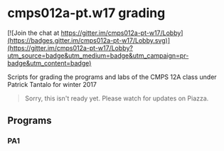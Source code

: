 # cmps012a-pt.w17 grading

[![Join the chat at https://gitter.im/cmps012a-pt-w17/Lobby](https://badges.gitter.im/cmps012a-pt-w17/Lobby.svg)](https://gitter.im/cmps012a-pt-w17/Lobby?utm_source=badge&utm_medium=badge&utm_campaign=pr-badge&utm_content=badge)

Scripts for grading the programs and labs of the CMPS 12A class under Patrick Tantalo for winter 2017

> Sorry, this isn't ready yet. Please watch for updates on Piazza.

## Programs

### PA1
